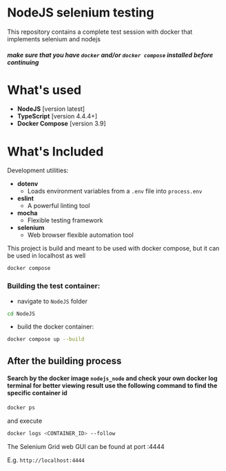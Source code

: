 # NodeJS selenium testing
This repository contains a complete test session with docker that implements selenium and nodejs
#### ***make sure that you have `docker` and/or `docker compose` installed before continuing***

# What's used

* **NodeJS** [version latest]
* **TypeScript** [version 4.4.4+]
* **Docker Compose** [version 3.9]

# What's Included

Development utilities:
* **dotenv**
  * Loads environment variables from a `.env` file into `process.env`
* **eslint**
  * A powerful linting tool
* **mocha**
  * Flexible testing framework
* **selenium**
  * Web browser flexible automation tool

This project is build and meant to be used with docker compose, but it can be used in localhost as well
```bash
docker compose
```

### Building the test container:
- navigate to `NodeJS` folder 
```bash
cd NodeJS
```
- build the docker container:
```bash
docker compose up --build
```
## After the building process

#### Search by the docker image `nodejs_node` and check your own docker log terminal for better viewing result use the following command to find the specific container id
```bash
docker ps
```
and execute
```bash
docker logs <CONTAINER_ID> --follow
```

The Selenium Grid web GUI can be found at port :4444

E.g.
`http://localhost:4444`